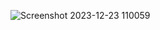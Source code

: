 ![Screenshot 2023-12-23 110059](https://github.com/shubham5027/Transfer-Learning-Using-VVG16/assets/132193443/a2f544ec-36ea-4dc6-9174-2b677e230076)
